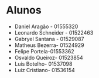 # Alunos

* Daniel Aragão - 01555320
* Leonardo Schneider - 01522463
* Gabryel Santana - 01529087
* Matheus Bezerra- 01524929
* Felipe Portela-01553362
* Osvaldo Queiroz- 01523854
* Luís Botelho- 01537098
* Luiz Cristiano- 01536154
